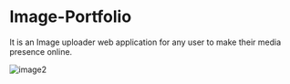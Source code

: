 # Image-Portfolio

It is an Image uploader web application for any user to make their media presence online.

![image2](https://user-images.githubusercontent.com/62649065/108716612-5a682c80-7542-11eb-9e2c-618d5fb36f2e.PNG)
